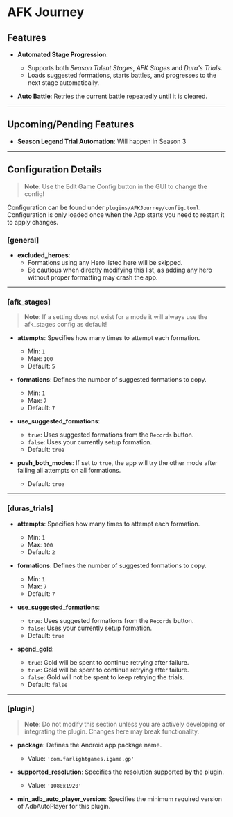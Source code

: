 # AFK Journey

## Features
- **Automated Stage Progression**: 
  - Supports both *Season Talent Stages*, *AFK Stages* and *Dura's Trials*.
  - Loads suggested formations, starts battles, and progresses to the next stage automatically.

- **Auto Battle**: Retries the current battle repeatedly until it is cleared.

---

## Upcoming/Pending Features
- **Season Legend Trial Automation**: Will happen in Season 3

---

## Configuration Details
> **Note**: Use the Edit Game Config button in the GUI to change the config!

Configuration can be found under `plugins/AFKJourney/config.toml`.  
Configuration is only loaded once when the App starts you need to restart it to apply changes.

### [general]

- **excluded_heroes**:  
  - Formations using any Hero listed here will be skipped.
  - Be cautious when directly modifying this list, as adding any hero without proper formatting may crash the app.

---

### [afk_stages]
> **Note**: If a setting does not exist for a mode it will always use the afk_stages config as default!

- **attempts**: Specifies how many times to attempt each formation.
  - Min: `1`
  - Max: `100`
  - Default: `5`

- **formations**: Defines the number of suggested formations to copy.
  - Min: `1`
  - Max: `7`
  - Default: `7`

- **use_suggested_formations**: 
  - `true`: Uses suggested formations from the `Records` button.
  - `false`: Uses your currently setup formation.
  - Default: `true`

- **push_both_modes**: If set to `true`, the app will try the other mode after failing all attempts on all formations.
  - Default: `true`

---

### [duras_trials]

- **attempts**: Specifies how many times to attempt each formation.
  - Min: `1`
  - Max: `100`
  - Default: `2`

- **formations**: Defines the number of suggested formations to copy.
  - Min: `1`
  - Max: `7`
  - Default: `7`

- **use_suggested_formations**: 
  - `true`: Uses suggested formations from the `Records` button.
  - `false`: Uses your currently setup formation.
  - Default: `true`

- **spend_gold**: 
  - `true`: Gold will be spent to continue retrying after failure.
  - `true`: Gold will be spent to continue retrying after failure.
  - `false`: Gold will not be spent to keep retrying the trials.
  - Default: `false`

---

### [plugin]

> **Note**: Do not modify this section unless you are actively developing or integrating the plugin. Changes here may break functionality.

- **package**: Defines the Android app package name.
  - Value: `'com.farlightgames.igame.gp'`

- **supported_resolution**: Specifies the resolution supported by the plugin.
  - Value: `'1080x1920'`

- **min_adb_auto_player_version**: Specifies the minimum required version of AdbAutoPlayer for this plugin.
